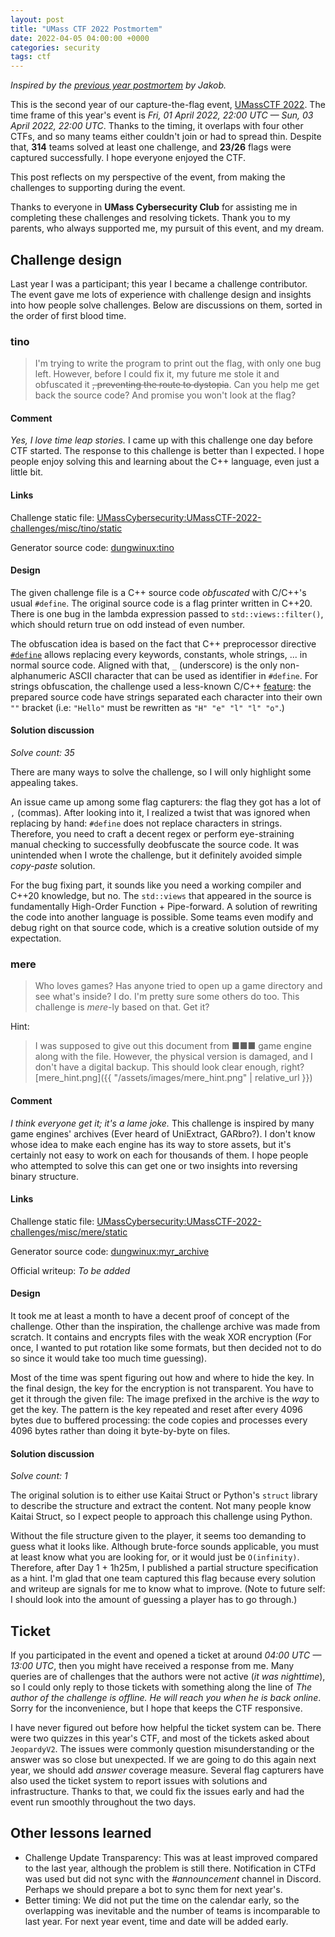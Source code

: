 ```yaml
---
layout: post
title: "UMass CTF 2022 Postmortem"
date: 2022-04-05 04:00:00 +0000
categories: security
tags: ctf
---
```


_Inspired by the [previous year postmortem](https://jakob.space/blog/umass-ctf-2021-postmortem.html) by Jakob._

This is the second year of our capture-the-flag event, [UMassCTF 2022](https://ctftime.org/event/1561).
The time frame of this year's event is _Fri, 01 April 2022, 22:00 UTC — Sun, 03 April 2022, 22:00 UTC_.
Thanks to the timing, it overlaps with four other CTFs, and so many teams either couldn't join or had to spread thin.
Despite that, **314** teams solved at least one challenge, and **23/26** flags were captured successfully.
I hope everyone enjoyed the CTF.

This post reflects on my perspective of the event, from making the challenges to supporting during the event.

Thanks to everyone in **UMass Cybersecurity Club** for assisting me in completing these challenges and resolving tickets.
Thank you to my parents, who always supported me, my pursuit of this event, and my dream.

## Challenge design

Last year I was a participant; this year I became a challenge contributor. The event gave me lots of experience with challenge design and insights into how people solve challenges. Below are discussions on them, sorted in the order of first blood time.

### tino

> I'm trying to write the program to print out the flag,
> with only one bug left. However, before I could fix it,
> my future me stole it and obfuscated it
> ~~, preventing the route to dystopia~~.
> Can you help me get back the source code?
> And promise you won't look at the flag?

#### Comment

_Yes, I love time leap stories._
I came up with this challenge one day before CTF started. The response to this challenge is better than I expected. I hope people enjoy solving this and learning about the C++ language, even just a little bit.

#### Links

Challenge static file:
[UMassCybersecurity:UMassCTF-2022-challenges/misc/tino/static](https://github.com/UMassCybersecurity/UMassCTF-2022-challenges/tree/main/misc/tino/static)

Generator source code: [dungwinux:tino](https://github.com/dungwinux/tino)

<!-- Add write-ups here -->

#### Design

The given challenge file is a C++ source code _obfuscated_ with C/C++'s usual `#define`.
The original source code is a flag printer written in C++20.
There is one bug in the lambda expression passed to `std::views::filter()`,
which should return true on odd instead of even number.

The obfuscation idea is based on the fact that C++ preprocessor directive [`#define`](https://en.cppreference.com/w/cpp/preprocessor/replace) allows replacing every keywords, constants, whole strings, ... in normal source code.
Aligned with that, `_` (underscore) is the only non-alphanumeric ASCII character that can be used as identifier in `#define`.
For strings obfuscation, the challenge used a less-known C/C++ [feature](https://en.cppreference.com/w/c/language/string_literal#Explanation): the prepared source code have strings separated each character into their own `""` bracket
(i.e: `"Hello"` must be rewritten as `"H" "e" "l" "l" "o"`.)

#### Solution discussion

_Solve count: 35_

There are many ways to solve the challenge, so I will only highlight some appealing takes.

An issue came up among some flag capturers: the flag they got has a lot of `,` (commas).
After looking into it, I realized a twist that was ignored when replacing by hand: `#define` does not replace characters in strings.
Therefore, you need to craft a decent regex or perform eye-straining manual checking to successfully deobfuscate the source code.
It was unintended when I wrote the challenge, but it definitely avoided simple _copy-paste_ solution.

For the bug fixing part, it sounds like you need a working compiler and C++20 knowledge, but no.
The `std::views` that appeared in the source is fundamentally High-Order Function + Pipe-forward.
A solution of rewriting the code into another language is possible. Some teams even modify and debug right on that source code, which is a creative solution outside of my expectation.

### mere

> Who loves games?
> Has anyone tried to open up a game directory and see what's inside?
> I do. I'm pretty sure some others do too.
> This challenge is _mere_-ly based on that. Get it?

Hint:

> I was supposed to give out this document from ■■■ game engine along with the file.
> However, the physical version is damaged, and I don't have a digital backup.
> This should look clear enough, right? [mere_hint.png]({{ "/assets/images/mere_hint.png" | relative_url }})

#### Comment

_I think everyone get it; it's a lame joke._
This challenge is inspired by many game engines' archives (Ever heard of UniExtract, GARbro?).
I don't know whose idea to make each engine has its way to store assets, but it's certainly not easy to work on each for thousands of them.
I hope people who attempted to solve this can get one or two insights into reversing binary structure.

#### Links

Challenge static file:
[UMassCybersecurity:UMassCTF-2022-challenges/misc/mere/static](https://github.com/UMassCybersecurity/UMassCTF-2022-challenges/tree/main/misc/mere/static)

Generator source code: [dungwinux:myr_archive](https://github.com/dungwinux/myr_archive)

Official writeup: _To be added_

<!-- Add write-ups here -->

#### Design

It took me at least a month to have a decent proof of concept of the challenge. Other than the inspiration, the challenge archive was made from scratch. It contains and encrypts files with the weak XOR encryption (For once, I wanted to put rotation like some formats, but then decided not to do so since it would take too much time guessing).

Most of the time was spent figuring out how and where to hide the key.
In the final design, the key for the encryption is not transparent. You have to get it through the given file: The image prefixed in the archive is the _way_ to get the key.
The pattern is the key repeated and reset after every 4096 bytes due to buffered processing: the code copies and processes every 4096 bytes rather than doing it byte-by-byte on files.

#### Solution discussion

_Solve count: 1_

The original solution is to either use Kaitai Struct or Python's `struct` library to describe the structure and extract the content.
Not many people know Kaitai Struct, so I expect people to approach this challenge using Python.

Without the file structure given to the player, it seems too demanding to guess what it looks like. Although brute-force sounds applicable, you must at least know what you are looking for, or it would just be `O(infinity)`. Therefore, after Day 1 + 1h25m, I published a partial structure specification as a hint. I'm glad that one team captured this flag because every solution and writeup are signals for me to know what to improve.
(Note to future self: I should look into the amount of guessing a player has to go through.)

## Ticket

If you participated in the event and opened a ticket at around
_04:00 UTC — 13:00 UTC_,
then you might have received a response from me.
Many queries are of challenges that the authors were not active (_it was nighttime_),
so I could only reply to those tickets with something along the line of
_The author of the challenge is offline. He will reach you when he is back online_.
Sorry for the inconvenience, but I hope that keeps the CTF responsive.

I have never figured out before how helpful the ticket system can be.
There were two quizzes in this year's CTF, and most of the tickets asked about `JeopardyV2`. The issues were commonly question misunderstanding or the answer was so close but unexpected.
If we are going to do this again next year, we should add _answer_ coverage measure.
Several flag capturers have also used the ticket system to report issues with solutions and infrastructure.
Thanks to that, we could fix the issues early and had the event run smoothly throughout the two days.

## Other lessons learned

-   Challenge Update Transparency: This was at least improved compared to the last year, although the problem is still there. Notification in CTFd was used but did not sync with the _#announcement_ channel in Discord. Perhaps we should prepare a bot to sync them for next year's.
-   Better timing: We did not put the time on the calendar early, so the overlapping was inevitable and the number of teams is incomparable to last year. For next year event, time and date will be added early.

